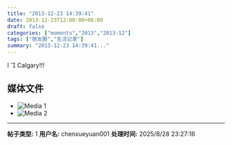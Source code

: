 ```yaml
---
title: "2013-12-23 14:39:41"
date: 2013-12-23T12:00:00+08:00
draft: false
categories: ["moments","2013","2013-12"]
tags: ["朋友圈","生活记录"]
summary: "2013-12-23 14:39:41..."
---
```


I ️ Calgary!!!

## 媒体文件

- ![Media 1](/Moments/photos/2013-12-23/201312231439410.jpg)
- ![Media 2](/Moments/photos/2013-12-23/201312231439411.jpg)

---

**帖子类型:** 1
**用户名:** chenxueyuan001
**处理时间:** 2025/8/28 23:27:16